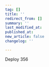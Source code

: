 ```yaml
---
tag: []
title: ''
redirect_from: []
summary: ''
last_modified_at: 
published_at: 
new_article: false
changelog: ''

---
```

Deploy 356